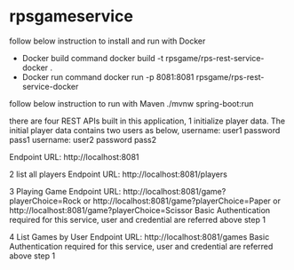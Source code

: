 # rpsgameservice
follow below instruction to install and run with Docker
  - Docker build command 
    docker build -t rpsgame/rps-rest-service-docker .
  - Docker run command
    docker run -p 8081:8081 rpsgame/rps-rest-service-docker
    
follow below instruction to run with Maven
  ./mvnw spring-boot:run
  
there are four REST APIs built in this application,
1 initialize player data. The initial player data contains two users as below, 
  username: user1 password pass1
  username: user2 password pass2
  
  Endpoint URL: http://localhost:8081
  
2 list all players
  Endpoint URL: http://localhost:8081/players
  
3 Playing Game
  Endpoint URL: http://localhost:8081/game?playerChoice=Rock
            or  http://localhost:8081/game?playerChoice=Paper
            or  http://localhost:8081/game?playerChoice=Scissor
  Basic Authentication required for this service, user and credential are referred above step 1
 
4 List Games by User
  Endpoint URL: http://localhost:8081/games
  Basic Authentication required for this service, user and credential are referred above step 1
 
